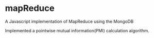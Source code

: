 # mapReduce
A Javascript implementation of MapReduce using the MongoDB

Implemented a pointwise mutual information(PMI) calculation algorithm.
